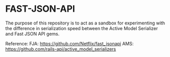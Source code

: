 # FAST-JSON-API

The purpose of this repository is to act as a sandbox for experimenting with the difference in
serialization speed between the Active Model Serializer and Fast JSON API gems.

Reference:
FJA: https://github.com/Netflix/fast_jsonapi
AMS: https://github.com/rails-api/active_model_serializers
